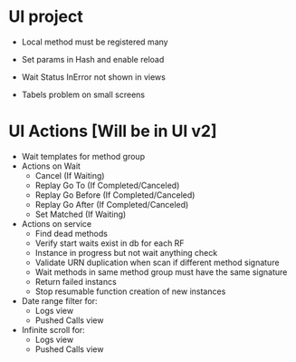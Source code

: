 ﻿# UI project
* Local method must be registered many
* Set params in Hash and enable reload



* Wait Status InError not shown in views
* Tabels problem on small screens
	


# UI Actions [Will be in UI v2]
* Wait templates for method group
* Actions on Wait 
	* Cancel (If Waiting)
	* Replay Go To (If Completed/Canceled)
	* Replay Go Before (If Completed/Canceled)
	* Replay Go After (If Completed/Canceled)
	* Set Matched (If Waiting)
* Actions on service
	* Find dead methods
	* Verify start waits exist in db for each RF
	* Instance in progress but not wait anything check
	* Validate URN duplication when scan if different method signature
	* Wait methods in same method group must have the same signature
	* Return failed instancs
	* Stop resumable function creation of new instances
* Date range filter for:
	* Logs view
	* Pushed Calls view
* Infinite scroll for:
	* Logs view
	* Pushed Calls view